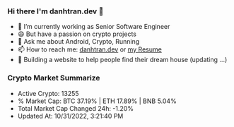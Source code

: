 ### Hi there I'm danhtran.dev 👋

- 🔭 I’m currently working as Senior Software Engineer
- 😄 But have a passion on crypto projects
- 💬 Ask me about Android, Crypto, Running 
- 📫 How to reach me: <a href="https://danhtran.dev" target="_blank">danhtran.dev</a> or <a href="Developer-Resume.pdf" target="_blank">my Resume</a>
- 🌱 Building a website to help people find their dream house (updating ...)

### Crypto Market Summarize
- Active Crypto: 13255
- % Market Cap: BTC 37.19% | ETH 17.89% | BNB 5.04%
- Total Market Cap Changed 24h: -1.20%
- Updated At: 10/31/2022, 3:21:40 PM
